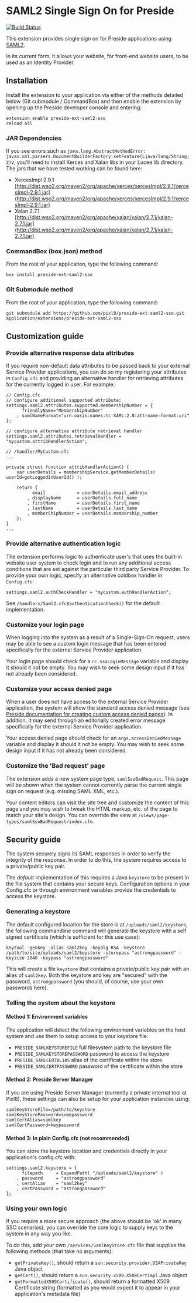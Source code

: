 # SAML2 Single Sign On for Preside

[![Build Status](https://travis-ci.org/pixl8/preside-ext-saml2-sso.svg?branch=stable "Stable")](https://travis-ci.org/pixl8/preside-ext-saml2-sso)

This extension provides single sign on for Preside applications using [SAML2](https://en.wikipedia.org/wiki/SAML_2.0).

In its current form, it allows your website, for front-end website users, to be used as an Identity Provider.

## Installation

Install the extension to your application via either of the methods detailed below (Git submodule / CommandBox) and then enable the extension by opening up the Preside developer console and entering:

```
extension enable preside-ext-saml2-sso
reload all
```

### JAR Dependencies

If you see errors such as `java.lang.AbstractMethodError: javax.xml.parsers.DocumentBuilderFactory.setFeature(Ljava/lang/String;Z)V`, you'll need to install Xerces and Xalan libs in your Lucee lib directory. The jars that we have tested working can be found here:

* XercesImpl 2.9.1 [http://dist.wso2.org/maven2/org/apache/xerces/xercesImpl/2.9.1/xercesImpl-2.9.1.jar](http://dist.wso2.org/maven2/org/apache/xerces/xercesImpl/2.9.1/xercesImpl-2.9.1.jar)
* Xalan 2.7.1 [http://dist.wso2.org/maven2/org/apache/xalan/xalan/2.7.1/xalan-2.7.1.jar](http://dist.wso2.org/maven2/org/apache/xalan/xalan/2.7.1/xalan-2.7.1.jar)

### CommandBox (box.json) method

From the root of your application, type the following command:

```
box install preside-ext-saml2-sso
```

### Git Submodule method

From the root of your application, type the following command:

```
git submodule add https://github.com/pixl8/preside-ext-saml2-sso.git application/extensions/preside-ext-saml2-sso
```

## Customization guide

### Provide alternative response data attributes

If you require non-default data attributes to be passed back to your external Service Provider applications, you can do so my registering your attributes in `Config.cfc` and providing an alternative handler for retrieving attributes for the currently logged in user. For example:

```
// Config.cfc
// configure additional supported attribute:
settings.saml2.attributes.supported.membershipNumber = {
	  friendlyName="MembershipNumber"
	, samlNameFormat="urn:oasis:names:tc:SAML:2.0:attrname-format:uri"
};

// configure alternative attribute retrieval handler
settings.saml2.attributes.retrievalHandler = "mycustom.attribHandlerAction";
```

```
// /handler/MyCustom.cfc
...

private struct function attribHandlerAction() {
	var userDetails = membershipService.getMemberDetails( userId=getLoggedInUserId() );

	return {
		  email            = userDetails.email_address
		, displayName      = userDetails.full_name
		, firstName        = userDetails.first_name
		, lastName         = userDetails.last_name
		, memberShipNumber = userDetails.membership_number
	};
}
...
```

### Provide alternative authentication logic

The extension performs logic to authenticate user's that uses the built-in website user system to check login and to run any additional access conditions that are set against the particular third party Service Provider. To provide your own logic, specify an alternative coldbox handler in `Config.cfc`:

```
settings.saml2.authCheckHandler = "mycustom.authHandlerAction";
```

See `/handlers/Saml2.cfc$authenticationCheck()` for the default implementation.

### Customize your login page

When logging into the system as a result of a Single-Sign-On request, users may be able to see a custom login message that has been entered specifically for the external Service Provider application. 

Your login page should check for a `rc.ssoLoginMessage` variable and display it should it not be empty. You may wish to seek some design input if it has not already been considered.

### Customize your access denied page

When a user does not have access to the external Service Provider application, the system will show the standard access denied message (see [Preside documentation for creating custom access denied pages](https://docs.presidecms.com/devguides/customerrorpages.html#401-access-denied-pages)). In addition, it may send through an editorially created error message specifically for the external Service Provider application.

Your access denied page should check for an `args.accessDeniedMessage` variable and display it should it not be empty. You may wish to seek some design input if it has not already been considered.

### Customize the 'Bad request' page

The extension adds a new system page type, `samlSsoBadRequest`. This page will be shown when the system cannot corrently parse the current single sign on request (e.g. missing SAML XML, etc.).

Your content editors can visit the site tree and customize the content of this page and you may wish to tweak the HTML markup, etc. of the page to match your site's design. You can override the view at `/views/page-types/samlSsoBadRequest/index.cfm`.

## Security guide

The system securely signs its SAML responses in order to verify the integrity of the response. In order to do this, the system requires access to a private/public key pair.

The *default* implementation of this requires a Java `keystore` to be present in the file system that contains your secure keys. Configuration options in your Config.cfc or through environment variables provide the credentials to access the keystore. 

### Generating a keystore

The default configured location for the store is at `/uploads/saml2/keystore`, the following commandline command will generate the keystore with a self signed certificate (which is sufficient for this use case):

```
keytool -genkey -alias saml2key -keyalg RSA -keystore /path/to/site/uploads/saml2/keystore -storepass "astrongpassword" -keysize 2048 -keypass "astrongpassword"
```

This will create a file `keystore` that contains a private/public key pair with an alias of `saml2key`. Both the keystore and key are "secured" with the password, `astrongpassword` (you should, of course, use your own passwords here).

### Telling the system about the keystore

#### Method 1: Environment variables

The application will detect the following environment variables on the host system and use them to setup access to your keystore file:

* `PRESIDE_SAMLKEYSTOREFILE` full filesystem path to the keystore file
* `PRESIDE_SAMLKEYSTOREPASSWORD` password to access the keystore
* `PRESIDE_SAMLCERTALIAS` alias of the certificate within the store
* `PRESIDE_SAMLCERTPASSWORD` password of the certificate within the store

#### Method 2: Preside Server Manager

If you are using Preside Server Manager (currently a private internal tool at Pixl8), these settings can also be setup for your application instances using:

```
samlKeyStoreFile=/path/to/keystore
samlKeyStorePassword=somepassword
samlCertAlias=samlkey
samlCertPassword=keypassword
```

#### Method 3: In plain Config.cfc (not recommended)

You can store the keystore location and credentials directly in your application's config.cfc with:

```
settings.saml2.keystore = {
	  filepath     = ExpandPath( "/uploads/saml2/keystore" )
	, password     = "astrongpassword"
	, certAlias    = "saml2key"
	, certPassword = "astrongpassword"
};
```

### Using your own logic

If you require a more secure approach (the above should be 'ok' in many SSO scenarios), you can override the core logic to supply keys to the system in any way you like.

To do this, add your own `/services/SamlKeyStore.cfc` file that supplies the following methods (that take no arguments):

* `getPrivateKey()`, should return a `sun.security.provider.DSAPrivateKey` Java object
* `getCert()`, should return a `sun.security.x509.X509CertImpl` Java object
* `getFormattedX509Certificate()`, should return a formatted X509 Certificate string (formatted as you would expect it to appear in your application's metadata file)

